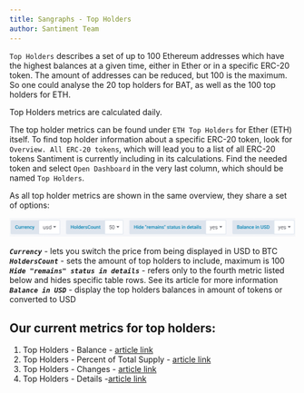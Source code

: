 ```yaml
---
title: Sangraphs - Top Holders
author: Santiment Team
---
```


`Top Holders` describes a set of up to 100 Ethereum addresses which
have the highest balances at a given time, either in Ether or in a
specific ERC-20 token. The amount of addresses can be reduced, but 100
is the maximum. So one could analyse the 20 top holders for BAT, as well
as the 100 top holders for ETH.

Top Holders metrics are calculated daily.

The top holder metrics can be found under `ETH Top Holders` for Ether
(ETH) itself. To find top holder information about a specific ERC-20
token, look for `Overview. All ERC-20 tokens`, which will lead you to
a list of all ERC-20 tokens Santiment is currently including in its
calculations. Find the needed token and select `Open Dashboard` in the
very last column, which should be named `Top Holders`.

As all top holder metrics are shown in the same overview, they share a
set of options:

![](29_top_holders_options.png)

***`Currency`*** - lets you switch the price from being displayed in
USD to BTC
***`HoldersCount`*** - sets the amount of top holders to include,
maximum is 100
***`Hide "remains" status in details`*** - refers only to the fourth
metric listed below and hides specific table rows. See its article for
more information
***`Balance in USD`*** - display the top holders balances in amount of
tokens or converted to USD

## Our current metrics for top holders:

1.  Top Holders - Balance - [article
    link](/intercom-articles/metrics-explained/sangraphs/metric-top-holders-balance)
2.  Top Holders - Percent of Total Supply - [article
    link](/intercom-articles/metrics-explained/sangraphs/metric-top-holders-percent-of-total-supply)
3.  Top Holders - Changes - [article
    link](/intercom-articles/metrics-explained/sangraphs/metric-top-holders-changes)
4.  Top Holders - Details -[article
    link](/intercom-articles/metrics-explained/sangraphs/metric-top-holders-details)
